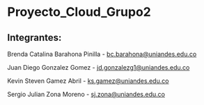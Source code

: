 # Proyecto_Cloud_Grupo2

## Integrantes:

Brenda Catalina Barahona Pinilla - bc.barahona@uniandes.edu.co

Juan Diego Gonzalez Gomez - jd.gonzalezg1@uniandes.edu.co

Kevin Steven Gamez Abril - ks.gamez@uniandes.edu.co

Sergio Julian Zona Moreno - sj.zona@uniandes.edu.co

